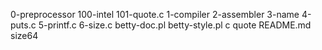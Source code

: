 0-preprocessor
100-intel
101-quote.c
1-compiler
2-assembler
3-name
4-puts.c
5-printf.c
6-size.c
betty-doc.pl
betty-style.pl
c
quote
README.md
size64
